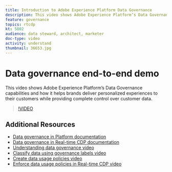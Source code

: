 ```yaml
---
title: Introduction to Adobe Experience Platform Data Governance
description: This video shows Adobe Experience Platform’s Data Governance capabilities and how it helps brands deliver personalized experiences to their customers while providing complete control over customer data.
feature: governance
topics: rtcdp
kt: 5802
audience: data steward, architect, marketer
doc-type: video
activity: understand
thumbnail: 36653.jpg
---
```


# Data governance end-to-end demo

This video shows Adobe Experience Platform’s Data Governance capabilities and how it helps brands deliver personalized experiences to their customers while providing complete control over customer data.

>[!VIDEO](https://video.tv.adobe.com/v/36653?quality=12&learn=on)

## Additional Resources

* [Data governance in Platform documentation](https://experienceleague.adobe.com/docs/experience-platform/data-governance/home.html)
* [Data governance in Real-time CDP documentation](https://experienceleague.adobe.com/docs/experience-platform/rtcdp/privacy/data-governance-overview.html)
* [Understanding data governance video](understanding-data-governance.md)
* [Classify data using governance labels video](classify-data-using-governance-labels.md)
* [Create data usage policies video](create-data-usage-policies.md)
* [Enforce data usage policies in Real-time CDP video](enforce-data-usage-policies-in-real-time-cdp.md)

